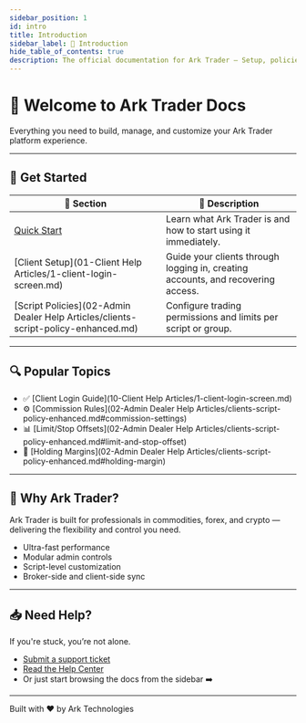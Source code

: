 ```yaml
---
sidebar_position: 1
id: intro
title: Introduction
sidebar_label: 👋 Introduction
hide_table_of_contents: true
description: The official documentation for Ark Trader – Setup, policies, integration, trading tools, and more.
---
```


# 👋 Welcome to Ark Trader Docs

Everything you need to build, manage, and customize your Ark Trader platform experience.

---

## 📘 Get Started

| 🧩 Section | 📄 Description |
|-----------|----------------|
| [Quick Start](intro.md) | Learn what Ark Trader is and how to start using it immediately. |
| [Client Setup](01-Client Help Articles/1-client-login-screen.md) | Guide your clients through logging in, creating accounts, and recovering access. |
| [Script Policies](02-Admin Dealer Help Articles/clients-script-policy-enhanced.md) | Configure trading permissions and limits per script or group. |

---

## 🔍 Popular Topics

- ✅ [Client Login Guide](10-Client Help Articles/1-client-login-screen.md)
- ⚙️ [Commission Rules](02-Admin Dealer Help Articles/clients-script-policy-enhanced.md#commission-settings)
- 📊 [Limit/Stop Offsets](02-Admin Dealer Help Articles/clients-script-policy-enhanced.md#limit-and-stop-offset)
- 🔐 [Holding Margins](02-Admin Dealer Help Articles/clients-script-policy-enhanced.md#holding-margin)

---

## 🧠 Why Ark Trader?

Ark Trader is built for professionals in commodities, forex, and crypto — delivering the flexibility and control you need.

- Ultra-fast performance
- Modular admin controls
- Script-level customization
- Broker-side and client-side sync

---

## 📥 Need Help?

If you're stuck, you’re not alone.

- [Submit a support ticket](https://help.arktechltd.com/index.php?/Tickets/Submit)
- [Read the Help Center](https://help.arktechltd.com)
- Or just start browsing the docs from the sidebar ➡️

---

<footer style={{ textAlign: 'center', fontSize: '0.8rem', marginTop: '5rem' }}>
  Built with ❤️ by Ark Technologies
</footer>